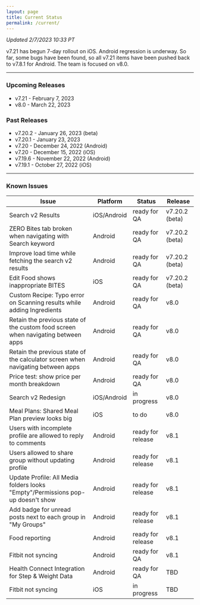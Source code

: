 ```yaml
---
layout: page
title: Current Status
permalink: /current/
---
```


_Updated 2/7/2023 10:33 PT_

v7.21 has begun 7-day rollout on iOS. Android regression is underway. So far, some bugs have been found, so all v7.21 items have been pushed back to v7.8.1 for Android. The team is focused on v8.0.

***

### Upcoming Releases
- v7.21   - February 7, 2023
- v8.0    - March 22, 2023
 
### Past Releases
- v7.20.2 - January 26, 2023 (beta)
- v7.20.1 - January 23, 2023
- v7.20   - December 24, 2022 (Android)
- v7.20   - December 15, 2022 (iOS)
- v7.19.6 - November 22, 2022 (Android)
- v7.19.1 - October 27, 2022 (iOS)

***

### Known Issues

|Issue                          |Platform   | Status    | Release           |
| ---                           | ---       | ---       | ---               |
|Search v2 Results|iOS/Android |ready for QA| v7.20.2 (beta)|
|ZERO Bites tab broken when navigating with Search keyword |Android |ready for QA| v7.20.2 (beta)|
|Improve load time while fetching the search v2 results|Android |ready for QA| v7.20.2 (beta)|
|Edit Food shows inappropriate BITES|iOS |ready for QA| v7.20.2 (beta)|
|Custom Recipe: Typo error on Scanning results while adding Ingredients |Android|ready for QA| v8.0|
|Retain the previous state of the custom food screen when navigating between apps |Android|ready for QA| v8.0|
|Retain the previous state of the calculator screen when navigating between apps |Android|ready for QA| v8.0|
|Price test: show price per month breakdown|Android |ready for QA| v8.0|
|Search v2 Redesign|iOS/Android |in progress| v8.0|
|Meal Plans: Shared Meal Plan preview looks big |iOS |to do| v8.0|
|Users with incomplete profile are allowed to reply to comments |Android|ready for release| v8.1|
|Users allowed to share group without updating profile |Android|ready for release| v8.1|
|Update Profile: All Media folders looks "Empty"/Permissions pop-up doesn't show |Android|ready for release| v8.1|
|Add badge for unread posts next to each group in "My Groups" |Android|ready for release| v8.1|
|Food reporting|Android |ready for release| v8.1|
|Fitbit not syncing|Android |ready for QA| v8.1|
|Health Connect Integration for Step & Weight Data |Android|ready for QA| TBD|
|Fitbit not syncing|iOS |in progress| TBD|
